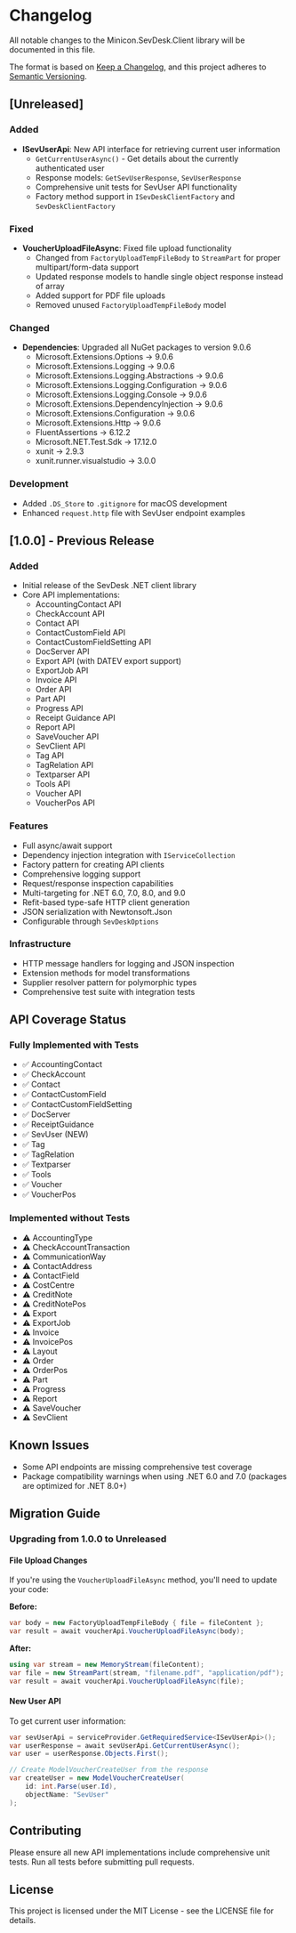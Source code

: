 # Changelog

All notable changes to the Minicon.SevDesk.Client library will be documented in this file.

The format is based on [Keep a Changelog](https://keepachangelog.com/en/1.0.0/),
and this project adheres to [Semantic Versioning](https://semver.org/spec/v2.0.0.html).

## [Unreleased]

### Added
- **ISevUserApi**: New API interface for retrieving current user information
  - `GetCurrentUserAsync()` - Get details about the currently authenticated user
  - Response models: `GetSevUserResponse`, `SevUserResponse`
  - Comprehensive unit tests for SevUser API functionality
  - Factory method support in `ISevDeskClientFactory` and `SevDeskClientFactory`

### Fixed
- **VoucherUploadFileAsync**: Fixed file upload functionality
  - Changed from `FactoryUploadTempFileBody` to `StreamPart` for proper multipart/form-data support
  - Updated response models to handle single object response instead of array
  - Added support for PDF file uploads
  - Removed unused `FactoryUploadTempFileBody` model

### Changed
- **Dependencies**: Upgraded all NuGet packages to version 9.0.6
  - Microsoft.Extensions.Options → 9.0.6
  - Microsoft.Extensions.Logging → 9.0.6
  - Microsoft.Extensions.Logging.Abstractions → 9.0.6
  - Microsoft.Extensions.Logging.Configuration → 9.0.6
  - Microsoft.Extensions.Logging.Console → 9.0.6
  - Microsoft.Extensions.DependencyInjection → 9.0.6
  - Microsoft.Extensions.Configuration → 9.0.6
  - Microsoft.Extensions.Http → 9.0.6
  - FluentAssertions → 6.12.2
  - Microsoft.NET.Test.Sdk → 17.12.0
  - xunit → 2.9.3
  - xunit.runner.visualstudio → 3.0.0

### Development
- Added `.DS_Store` to `.gitignore` for macOS development
- Enhanced `request.http` file with SevUser endpoint examples

## [1.0.0] - Previous Release

### Added
- Initial release of the SevDesk .NET client library
- Core API implementations:
  - AccountingContact API
  - CheckAccount API
  - Contact API
  - ContactCustomField API
  - ContactCustomFieldSetting API
  - DocServer API
  - Export API (with DATEV export support)
  - ExportJob API
  - Invoice API
  - Order API
  - Part API
  - Progress API
  - Receipt Guidance API
  - Report API
  - SaveVoucher API
  - SevClient API
  - Tag API
  - TagRelation API
  - Textparser API
  - Tools API
  - Voucher API
  - VoucherPos API
  
### Features
- Full async/await support
- Dependency injection integration with `IServiceCollection`
- Factory pattern for creating API clients
- Comprehensive logging support
- Request/response inspection capabilities
- Multi-targeting for .NET 6.0, 7.0, 8.0, and 9.0
- Refit-based type-safe HTTP client generation
- JSON serialization with Newtonsoft.Json
- Configurable through `SevDeskOptions`

### Infrastructure
- HTTP message handlers for logging and JSON inspection
- Extension methods for model transformations
- Supplier resolver pattern for polymorphic types
- Comprehensive test suite with integration tests

## API Coverage Status

### Fully Implemented with Tests
- ✅ AccountingContact
- ✅ CheckAccount
- ✅ Contact
- ✅ ContactCustomField
- ✅ ContactCustomFieldSetting
- ✅ DocServer
- ✅ ReceiptGuidance
- ✅ SevUser (NEW)
- ✅ Tag
- ✅ TagRelation
- ✅ Textparser
- ✅ Tools
- ✅ Voucher
- ✅ VoucherPos

### Implemented without Tests
- ⚠️ AccountingType
- ⚠️ CheckAccountTransaction
- ⚠️ CommunicationWay
- ⚠️ ContactAddress
- ⚠️ ContactField
- ⚠️ CostCentre
- ⚠️ CreditNote
- ⚠️ CreditNotePos
- ⚠️ Export
- ⚠️ ExportJob
- ⚠️ Invoice
- ⚠️ InvoicePos
- ⚠️ Layout
- ⚠️ Order
- ⚠️ OrderPos
- ⚠️ Part
- ⚠️ Progress
- ⚠️ Report
- ⚠️ SaveVoucher
- ⚠️ SevClient

## Known Issues
- Some API endpoints are missing comprehensive test coverage
- Package compatibility warnings when using .NET 6.0 and 7.0 (packages are optimized for .NET 8.0+)

## Migration Guide

### Upgrading from 1.0.0 to Unreleased

#### File Upload Changes
If you're using the `VoucherUploadFileAsync` method, you'll need to update your code:

**Before:**
```csharp
var body = new FactoryUploadTempFileBody { file = fileContent };
var result = await voucherApi.VoucherUploadFileAsync(body);
```

**After:**
```csharp
using var stream = new MemoryStream(fileContent);
var file = new StreamPart(stream, "filename.pdf", "application/pdf");
var result = await voucherApi.VoucherUploadFileAsync(file);
```

#### New User API
To get current user information:

```csharp
var sevUserApi = serviceProvider.GetRequiredService<ISevUserApi>();
var userResponse = await sevUserApi.GetCurrentUserAsync();
var user = userResponse.Objects.First();

// Create ModelVoucherCreateUser from the response
var createUser = new ModelVoucherCreateUser(
    id: int.Parse(user.Id),
    objectName: "SevUser"
);
```

## Contributing
Please ensure all new API implementations include comprehensive unit tests. Run all tests before submitting pull requests.

## License
This project is licensed under the MIT License - see the LICENSE file for details.